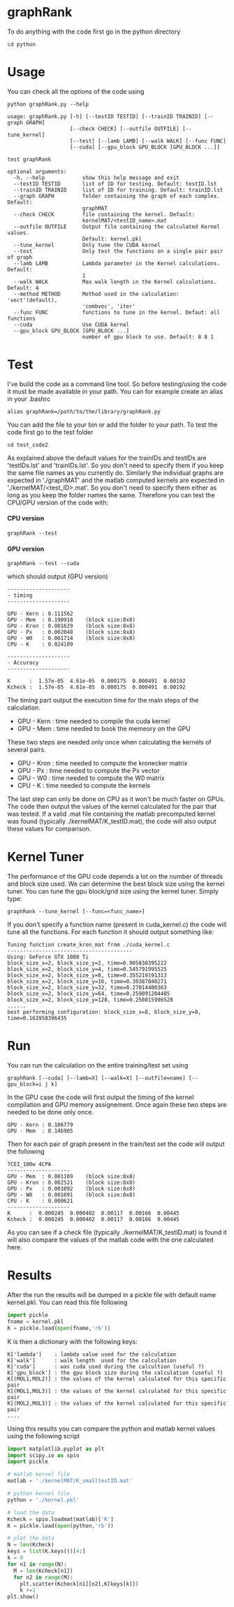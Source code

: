 # graphRank

To do anything with the code first go in the python directory
```
cd python
```

# Usage
You can check all the options of the code using

```
python graphRank.py --help
```

```
usage: graphRank.py [-h] [--testID TESTID] [--trainID TRAINID] [--graph GRAPH]
                    [--check CHECK] [--outfile OUTFILE] [--tune_kernel]
                    [--test] [--lamb LAMB] [--walk WALK] [--func FUNC]
                    [--cuda] [--gpu_block GPU_BLOCK [GPU_BLOCK ...]]

test graphRank

optional arguments:
  -h, --help            show this help message and exit
  --testID TESTID       list of ID for testing. Default: testID.lst
  --trainID TRAINID     list of ID for training. Default: trainID.lst
  --graph GRAPH         folder containing the graph of each complex. Default:
                        graphMAT
  --check CHECK         file containing the kernel. Default:
                        kernelMAT/<testID_name>.mat
  --outfile OUTFILE     Output file containing the calculated Kernel values.
                        Default: kernel.pkl
  --tune_kernel         Only tune the CUDA kernel
  --test                Only test the functions on a single pair pair of graph
  --lamb LAMB           Lambda parameter in the Kernel calculations. Default:
                        1
  --walk WALK           Max walk length in the Kernel calculations. Default: 4
  --method METHOD       Method used in the calculation: 'vect'(default),
                        'combvec', 'iter'
  --func FUNC           functions to tune in the kernel. Defaut: all functions
  --cuda                Use CUDA kernel
  --gpu_block GPU_BLOCK [GPU_BLOCK ...]
                        number of gpu block to use. Default: 8 8 1

```

# Test
I've build the code as a command line tool. So before testing/using the code it must be made available in your path. You can for example create an alias in your .bashrc

```
alias graphRank=/path/to/the/library/graphRank.py

```

You can add the file to your bin or add the folder to your path. To test the code first go to the test folder

```
cd test_code2
```

As explained above the default values for the trainIDs and testIDs are 'testIDs.lst' and 'trainIDs.lst'. So you don't need to specify them if you keep the same file names as you currently do. Similarly the individual graphs are expected in './graphMAT' and the matlab computed kernels are expected in './kernelMAT/<test_ID>.mat'. So you don't need to specify them either as long as you keep the folder names the same. Therefore you can test the CPU/GPU version of the code with:

#### CPU version
```
graphRank --test
```

#### GPU version
```
graphRank --test --cuda
```

which should output (GPU version)

```
--------------------
- timing
--------------------

GPU - Kern : 0.111562
GPU - Mem  : 0.190918 	 (block size:8x8)
GPU - Kron : 0.081629 	 (block size:8x8)
GPU - Px   : 0.002048 	 (block size:8x8)
GPU - W0   : 0.001714 	 (block size:8x8)
CPU - K    : 0.024109

--------------------
- Accuracy
--------------------

K      :  1.57e-05  4.61e-05  0.000175  0.000491  0.00192
Kcheck :  1.57e-05  4.61e-05  0.000175  0.000491  0.00192
```

The timing part output the execution time for the main steps of the calculation. 

  * GPU - Kern : time needed to compile the cuda kernel
  * GPU - Mem  : time needed to book the memeory on the GPU

These two steps are needed only once when calculating the kernels of several pairs.

  * GPU - Kron : time needed to compute the kronecker matrix
  * GPU - Px   : time needed to compute the Px vector
  * GPU - W0   : time needed to compute the W0 matrix
  * CPU - K    : time needed to compute the kernels

The last step can only be done on CPU as it won't be much faster on GPUs. 
The code then output the values of the kernel calculated for the pair that was tested. If a valid .mat file containing the matlab precomputed kernel was found (typically ./kernelMAT/K_testID.mat), the code will also output these values for comparison.

# Kernel Tuner

The performance of the GPU code depends a lot on the number of threads and block size used. We can determine the best block size using the kernel tuner. You can tune the gpu block/grid size using the kernel tuner. Simply type:

```
graphRank --tune_kernel [--func=<func_name>]
```

If you don't specify a function name (present in cuda_kernel.c) the code will tune all the functions. For each function it should output something like:

```
Tuning function create_kron_mat from ./cuda_kernel.c
----------------------------------------
Using: GeForce GTX 1080 Ti
block_size_x=2, block_size_y=2, time=0.905830395222
block_size_x=2, block_size_y=4, time=0.545791995525
block_size_x=2, block_size_y=8, time=0.355219191313
block_size_x=2, block_size_y=16, time=0.30387840271
block_size_x=2, block_size_y=32, time=0.27014400363
block_size_x=2, block_size_y=64, time=0.259091204405
block_size_x=2, block_size_y=128, time=0.250815996528
......
best performing configuration: block_size_x=8, block_size_y=8, time=0.161958396435
```

# Run

You can run the calculation on the entire training/test set using

```
graphRank [--cuda] [--lamb=X] [--walk=X] [--outfile=name] [--gpu_block=i j k]
```

In the GPU case the code will first output the timing of the kernel compilation and GPU memory assignement. Once again these two steps are needed to be done only once.

```
GPU - Kern : 0.106779
GPU - Mem  : 0.146905
```


Then for each pair of graph present in the train/test set the code will output the following

```
7CEI_100w 4CPA
--------------------
GPU - Mem  : 0.001109    (block size:8x8)
GPU - Kron : 0.002521    (block size:8x8)
GPU - Px   : 0.001092    (block size:8x8)
GPU - W0   : 0.001091    (block size:8x8)
CPU - K    : 0.000621
--------------------
K      :  0.000245  0.000402  0.00117  0.00166  0.00445
Kcheck :  0.000245  0.000402  0.00117  0.00166  0.00445
```

As you can see if a check file (typically ./kernelMAT/K_testID.mat) is found it will also compare the values of the matlab code with the one calculated here. 


# Results

After the run the results will be dumped in a pickle file with default name kernel.pkl. You can read this file following

```python
import pickle
fname = kernel.pkl
K = pickle.load(open(fname,'rb'))
```

K is then a dictionary with the following keys:

```
K['lambda']    : lambda value used for the calculation
K['walk']      : walk length  used for the calculation
K['cuda']      : was cuda used during the calcultion (useful ?)
K['gpu_block'] : the gpu block size during the calculation (useful ?)
K[(MOL1,MOL2)] : the values of the kernel calculated for this specific pair
K[(MOL1,MOL3)] : the values of the kernel calculated for this specific pair
K[(MOL2,MOL3)] : the values of the kernel calculated for this specific pair
....
```

Using this results you can compare the python and matlab kernel values using the following script

```python
import matplotlib.pyplot as plt 
import scipy.io as spio
import pickle

# matlab kernel file
matlab = './kernelMAT/K_smalltestID.mat'

# python kernel file
python = './kernel.pkl'

# load the data
Kcheck = spio.loadmat(matlab)['K']
K = pickle.load(open(python,'rb'))

# plot the data
N = len(Kcheck)
keys = list(K.keys())[4:]
k = 0
for n1 in range(N):
  M = len(Kcheck[n1])
  for n2 in range(M):
    plt.scatter(Kcheck[n1][n2],K[keys[k]])
    k +=1
plt.show()
```

